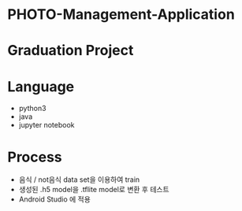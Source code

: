 # PHOTO-Management-Application
# Graduation Project

# Language
- python3
- java
- jupyter notebook

# Process
- 음식 / not음식 data set을 이용하여 train
- 생성된 .h5 model을 .tflite model로 변환 후 테스트
- Android Studio 에 적용

